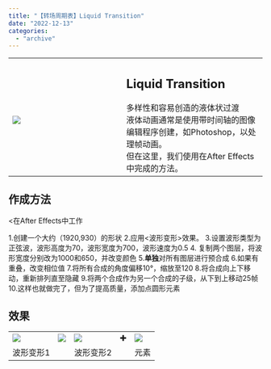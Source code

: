 ```yaml
---
title: "【转场周期表】Liquid Transition"
date: "2022-12-13"
categories: 
  - "archive"
---
```


<table><tbody><tr><td style="width: 44.7932%;"><h2 class="title_title__ceXO0"><img src="https://mir.yuelili.com/2022/12/347339dae6347318134288e093b6e883.gif"></h2></td><td style="width: 97.0525%;"><h2 class="title_title__ceXO0">Liquid Transition</h2>多样性和容易创造的液体状过渡<div></div>液体动画通常是使用带时间轴的图像编辑程序创建，如Photoshop，以处理帧动画。<div></div>但在这里，我们使用在After Effects中完成的方法。</td></tr></tbody></table>

## 作成方法

<在After Effects中工作

1.创建一个大约（1920,930）的形状 2.应用<波形变形>效果。 3.设置波形类型为正弦波，波形高度为70，波形宽度为700，波形速度为0.5 4. 复制两个图层，将波形宽度分别改为1000和650，并改变颜色 5.**单独**对所有图层进行预合成 6.如果有重叠，改变相位值 7.将所有合成的角度偏移10°，缩放至120 8.将合成向上下移动，重新排列直至隐藏 9.将两个合成作为另一个合成的子级，从下到上移动25帧 10.这样也就做完了，但为了提高质量，添加点圆形元素

## 效果

<table style="border-collapse: collapse;"><tbody><tr><td><img src="https://mir.yuelili.com/2022/12/a16c119625210bcc1e1c314bc78373b7.gif"></td><td><img class="plus" src="http://mir.yuelili.com/wp-content/uploads/user/AE/mg/foxcodex/tri.png"></td><td><img src="https://mir.yuelili.com/2022/12/bfdc1b436a063dfa65b433a73d0ee417.gif"></td><td>✚</td><td><img src="https://mir.yuelili.com/2022/12/550f4080544c6624692f85b30eefa99f.gif"></td></tr><tr><td>波形变形1</td><td></td><td>波形变形2</td><td></td><td>元素</td></tr></tbody></table>
